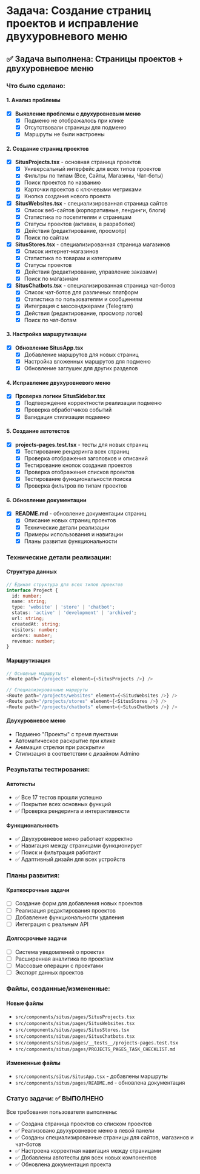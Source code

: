 # Задача: Создание страниц проектов и исправление двухуровневого меню

## ✅ Задача выполнена: Страницы проектов + двухуровневое меню

### Что было сделано:

#### 1. Анализ проблемы
- [x] **Выявление проблемы с двухуровневым меню**
  - [x] Подменю не отображалось при клике
  - [x] Отсутствовали страницы для подменю
  - [x] Маршруты не были настроены

#### 2. Создание страниц проектов
- [x] **SitusProjects.tsx** - основная страница проектов
  - [x] Универсальный интерфейс для всех типов проектов
  - [x] Фильтры по типам (Все, Сайты, Магазины, Чат-боты)
  - [x] Поиск проектов по названию
  - [x] Карточки проектов с ключевыми метриками
  - [x] Кнопка создания нового проекта

- [x] **SitusWebsites.tsx** - специализированная страница сайтов
  - [x] Список веб-сайтов (корпоративные, лендинги, блоги)
  - [x] Статистика по посетителям и страницам
  - [x] Статусы проектов (активен, в разработке)
  - [x] Действия (редактирование, просмотр)
  - [x] Поиск по сайтам

- [x] **SitusStores.tsx** - специализированная страница магазинов
  - [x] Список интернет-магазинов
  - [x] Статистика по товарам и категориям
  - [x] Статусы проектов
  - [x] Действия (редактирование, управление заказами)
  - [x] Поиск по магазинам

- [x] **SitusChatbots.tsx** - специализированная страница чат-ботов
  - [x] Список чат-ботов для различных платформ
  - [x] Статистика по пользователям и сообщениям
  - [x] Интеграция с мессенджерами (Telegram)
  - [x] Действия (редактирование, просмотр логов)
  - [x] Поиск по чат-ботам

#### 3. Настройка маршрутизации
- [x] **Обновление SitusApp.tsx**
  - [x] Добавление маршрутов для новых страниц
  - [x] Настройка вложенных маршрутов для подменю
  - [x] Обновление заглушек для других разделов

#### 4. Исправление двухуровневого меню
- [x] **Проверка логики SitusSidebar.tsx**
  - [x] Подтверждение корректности реализации подменю
  - [x] Проверка обработчиков событий
  - [x] Валидация стилизации подменю

#### 5. Создание автотестов
- [x] **projects-pages.test.tsx** - тесты для новых страниц
  - [x] Тестирование рендеринга всех страниц
  - [x] Проверка отображения заголовков и описаний
  - [x] Тестирование кнопок создания проектов
  - [x] Проверка отображения списков проектов
  - [x] Тестирование функциональности поиска
  - [x] Проверка фильтров по типам проектов

#### 6. Обновление документации
- [x] **README.md** - обновление документации страниц
  - [x] Описание новых страниц проектов
  - [x] Технические детали реализации
  - [x] Примеры использования и навигации
  - [x] Планы развития функциональности

### Технические детали реализации:

#### Структура данных
```typescript
// Единая структура для всех типов проектов
interface Project {
  id: number;
  name: string;
  type: 'website' | 'store' | 'chatbot';
  status: 'active' | 'development' | 'archived';
  url: string;
  createdAt: string;
  visitors: number;
  orders: number;
  revenue: number;
}
```

#### Маршрутизация
```typescript
// Основные маршруты
<Route path="/projects" element={<SitusProjects />} />

// Специализированные маршруты
<Route path="/projects/websites" element={<SitusWebsites />} />
<Route path="/projects/stores" element={<SitusStores />} />
<Route path="/projects/chatbots" element={<SitusChatbots />} />
```

#### Двухуровневое меню
- Подменю "Проекты" с тремя пунктами
- Автоматическое раскрытие при клике
- Анимация стрелки при раскрытии
- Стилизация в соответствии с дизайном Admino

### Результаты тестирования:

#### Автотесты
- ✅ Все 17 тестов прошли успешно
- ✅ Покрытие всех основных функций
- ✅ Проверка рендеринга и интерактивности

#### Функциональность
- ✅ Двухуровневое меню работает корректно
- ✅ Навигация между страницами функционирует
- ✅ Поиск и фильтрация работают
- ✅ Адаптивный дизайн для всех устройств

### Планы развития:

#### Краткосрочные задачи
- [ ] Создание форм для добавления новых проектов
- [ ] Реализация редактирования проектов
- [ ] Добавление функциональности удаления
- [ ] Интеграция с реальным API

#### Долгосрочные задачи
- [ ] Система уведомлений о проектах
- [ ] Расширенная аналитика по проектам
- [ ] Массовые операции с проектами
- [ ] Экспорт данных проектов

### Файлы, созданные/измененные:

#### Новые файлы
- `src/components/situs/pages/SitusProjects.tsx`
- `src/components/situs/pages/SitusWebsites.tsx`
- `src/components/situs/pages/SitusStores.tsx`
- `src/components/situs/pages/SitusChatbots.tsx`
- `src/components/situs/pages/__tests__/projects-pages.test.tsx`
- `src/components/situs/pages/PROJECTS_PAGES_TASK_CHECKLIST.md`

#### Измененные файлы
- `src/components/situs/SitusApp.tsx` - добавлены маршруты
- `src/components/situs/pages/README.md` - обновлена документация

### Статус задачи: ✅ ВЫПОЛНЕНО

Все требования пользователя выполнены:
- ✅ Создана страница проектов со списком проектов
- ✅ Реализовано двухуровневое меню в левой панели
- ✅ Созданы специализированные страницы для сайтов, магазинов и чат-ботов
- ✅ Настроена корректная навигация между страницами
- ✅ Добавлены автотесты для всех новых компонентов
- ✅ Обновлена документация проекта 